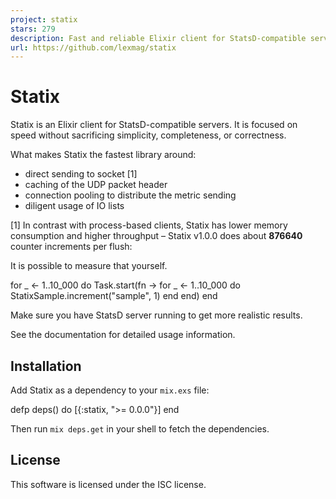 ```yaml
---
project: statix
stars: 279
description: Fast and reliable Elixir client for StatsD-compatible servers
url: https://github.com/lexmag/statix
---
```


Statix
======

Statix is an Elixir client for StatsD-compatible servers. It is focused on speed without sacrificing simplicity, completeness, or correctness.

What makes Statix the fastest library around:

-   direct sending to socket \[1\]
-   caching of the UDP packet header
-   connection pooling to distribute the metric sending
-   diligent usage of IO lists

\[1\] In contrast with process-based clients, Statix has lower memory consumption and higher throughput – Statix v1.0.0 does about **876640** counter increments per flush:

It is possible to measure that yourself.

for \_ <- 1..10\_000 do
  Task.start(fn \->
    for \_ <- 1..10\_000 do
      StatixSample.increment("sample", 1)
    end
  end)
end

Make sure you have StatsD server running to get more realistic results.

See the documentation for detailed usage information.

Installation
------------

Add Statix as a dependency to your `mix.exs` file:

defp deps() do
  \[{:statix, ">= 0.0.0"}\]
end

Then run `mix deps.get` in your shell to fetch the dependencies.

License
-------

This software is licensed under the ISC license.
